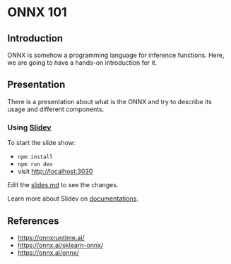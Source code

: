 # ONNX 101

## Introduction

ONNX is somehow a programming language for inference functions. Here, we are going to have a hands-on introduction
for it.

## Presentation

There is a presentation about what is the ONNX and try to describe its usage and different components.

### Using [Slidev](https://github.com/slidevjs/slidev)

To start the slide show:

- `npm install`
- `npm run dev`
- visit <http://localhost:3030>

Edit the [slides.md](./slides.md) to see the changes.

Learn more about Slidev on [documentations](https://sli.dev/).

## References

- https://onnxruntime.ai/
- https://onnx.ai/sklearn-onnx/
- https://onnx.ai/onnx/
